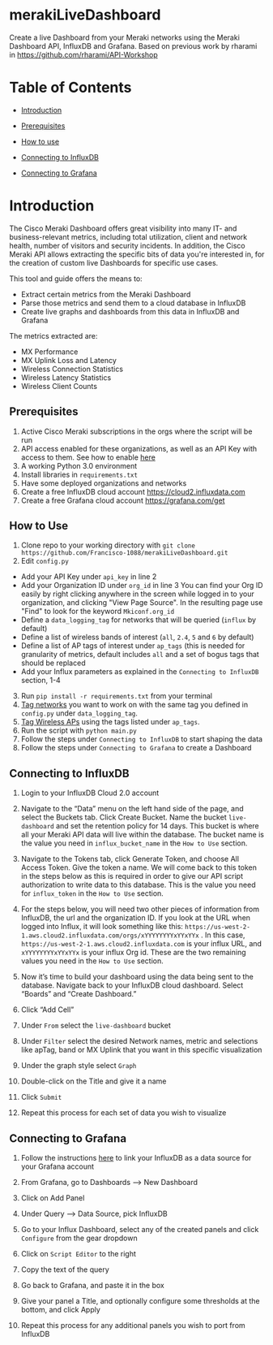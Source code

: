 # merakiLiveDashboard
Create a live Dashboard from your Meraki networks using the Meraki Dashboard API, InfluxDB and Grafana. Based on previous work by rharami in https://github.com/rharami/API-Workshop

# Table of Contents

* [Introduction](#intro)

* [Prerequisites](#prereq)

* [How to use](#howtouse)

* [Connecting to InfluxDB](#influxdb)

* [Connecting to Grafana](#grafana)

<a id="intro"></a>

# Introduction

The Cisco Meraki Dashboard offers great visibility into many IT- and business-relevant metrics, including total utilization, client and network health, number of visitors and security incidents. In addition, the Cisco Meraki API allows extracting the specific bits of data you're interested in, for the creation of custom live Dashboards for specific use cases.

This tool and guide offers the means to:
* Extract certain metrics from the Meraki Dashboard
* Parse those metrics and send them to a cloud database in InfluxDB
* Create live graphs and dashboards from this data in InfluxDB and Grafana

The metrics extracted are:
* MX Performance
* MX Uplink Loss and Latency
* Wireless Connection Statistics
* Wireless Latency Statistics
* Wireless Client Counts

<a id="prereq"></a>

## Prerequisites

1. Active Cisco Meraki subscriptions in the orgs where the script will be run
2. API access enabled for these organizations, as well as an API Key with access to them. See how to enable [here](https://documentation.meraki.com/General_Administration/Other_Topics/Cisco_Meraki_Dashboard_API)
3. A working Python 3.0 environment
4. Install libraries in `requirements.txt`
5. Have some deployed organizations and networks
6. Create a free InfluxDB cloud account https://cloud2.influxdata.com
7. Create a free Grafana cloud account https://grafana.com/get

<a id="howtouse"></a>

## How to Use

1. Clone repo to your working directory with `git clone https://github.com/Francisco-1088/merakiLiveDashboard.git`
2. Edit `config.py`
* Add your API Key under `api_key` in line 2
* Add your Organization ID under `org_id` in line 3
You can find your Org ID easily by right clicking anywhere in the screen while logged in to your organization, and clicking "View Page Source". In the resulting page use "Find" to look for the keyword `Mkiconf.org_id`
* Define a `data_logging_tag` for networks that will be queried (`influx` by default)
* Define a list of wireless bands of interest (`all`, `2.4`, `5` and `6` by default)
* Define a list of AP tags of interest under `ap_tags` (this is needed for granularity of metrics, default includes `all` and a set of bogus tags that should be replaced
* Add your Influx parameters as explained in the `Connecting to InfluxDB` section, 1-4

3. Run `pip install -r requirements.txt` from your terminal
4. [Tag networks](https://documentation.meraki.com/General_Administration/Organizations_and_Networks/Organization_Menu/Manage_Tags) you want to work on with the same tag you defined in `config.py` under `data_logging_tag`. 
5. [Tag Wireless APs](https://documentation.meraki.com/MR/Monitoring_and_Reporting/Using_Tags_to_Manage_MR_Access_Points#Tagging_APs) using the tags listed under `ap_tags`.
6. Run the script with `python main.py`
7. Follow the steps under `Connecting to InfluxDB` to start shaping the data
8. Follow the steps under `Connecting to Grafana` to create a Dashboard

<a name="influxdb"></a>

## Connecting to InfluxDB

1. Login to your InfluxDB Cloud 2.0 account

2. Navigate to the “Data” menu on the left hand side of the page, and select the Buckets tab. Click Create Bucket. Name the bucket `live-dashboard` and set the retention policy for 14 days. This bucket is where all your Meraki API data will live within the database. The bucket name is the value you need in `influx_bucket_name` in the `How to Use` section.

3. Navigate to the Tokens tab, click Generate Token, and choose All Access Token. Give the token a name. We will come back to this token in the steps below as this is required in order to give our API script authorization to write data to this database. This is the value you need for `influx_token` in the `How to Use` section.

4. For the steps below, you will need two other pieces of information from InfluxDB, the url and the organization ID. If you look at the URL when logged into Influx, it will look something like this: `https://us-west-2-1.aws.cloud2.influxdata.com/orgs/xYYYYYYYYxYYxYYx` . In this case, `https://us-west-2-1.aws.cloud2.influxdata.com` is your influx URL, and `xYYYYYYYYxYYxYYx` is your influx Org id. These are the two remaining values you need in the `How to Use` section.

5. Now it’s time to build your dashboard using the data being sent to the database. Navigate back to your InfluxDB cloud dashboard. Select “Boards” and “Create Dashboard.” 

6. Click “Add Cell”

7. Under `From` select the `live-dashboard` bucket

8. Under `Filter` select the desired Network names, metric and selections like apTag, band or MX Uplink that you want in this specific visualization

9. Under the graph style select `Graph`

10. Double-click on the Title and give it a name

11. Click `Submit`

12. Repeat this process for each set of data you wish to visualize

<a name="grafana"></a>

## Connecting to Grafana

1. Follow the instructions [here](https://docs.influxdata.com/influxdb/cloud/tools/grafana/) to link your InfluxDB as a data source for your Grafana account

2. From Grafana, go to Dashboards --> New Dashboard

3. Click on Add Panel

4. Under Query --> Data Source, pick InfluxDB

5. Go to your Influx Dashboard, select any of the created panels and click `Configure` from the gear dropdown

6. Click on `Script Editor` to the right

7. Copy the text of the query

8. Go back to Grafana, and paste it in the box

9. Give your panel a Title, and optionally configure some thresholds at the bottom, and click Apply

10. Repeat this process for any additional panels you wish to port from InfluxDB

